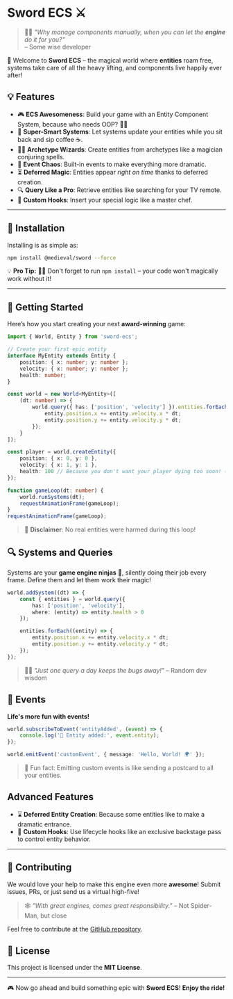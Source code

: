 # Sword ECS ⚔️

> 🧙‍♂️ _"Why manage components manually, when you can let the **engine** do it for you?"_  
> – Some wise developer

🏰 Welcome to **Sword ECS** – the magical world where **entities** roam free, systems take care of all the heavy lifting, and components live happily ever after!

## 💡 Features

- 🎮 **ECS Awesomeness**: Build your game with an Entity Component System, because who needs OOP? 🤷‍♂️
- 🤖 **Super-Smart Systems**: Let systems update your entities while you sit back and sip coffee ☕.
- 🧙‍♀️ **Archetype Wizards**: Create entities from archetypes like a magician conjuring spells.
- 📡 **Event Chaos**: Built-in events to make everything more dramatic.
- ⏳ **Deferred Magic**: Entities appear _right on time_ thanks to deferred creation.
- 🔍 **Query Like a Pro**: Retrieve entities like searching for your TV remote.
- 🍲 **Custom Hooks**: Insert your special logic like a master chef.

---

## 📓 Installation

Installing is as simple as:

```bash
npm install @medieval/sword --force
```

💡 **Pro Tip:** 🧙‍♂️ Don't forget to run `npm install` – your code won't magically work without it!

---

## 🚀 Getting Started

Here’s how you start creating your next **award-winning** game:

```typescript
import { World, Entity } from 'sword-ecs';

// Create your first epic entity
interface MyEntity extends Entity {
	position: { x: number; y: number };
	velocity: { x: number; y: number };
	health: number;
}

const world = new World<MyEntity>([
	(dt: number) => {
		world.query({ has: ['position', 'velocity'] }).entities.forEach((entity) => {
			entity.position.x += entity.velocity.x * dt;
			entity.position.y += entity.velocity.y * dt;
		});
	}
]);

const player = world.createEntity({
	position: { x: 0, y: 0 },
	velocity: { x: 1, y: 1 },
	health: 100 // Because you don't want your player dying too soon! 💀
});

function gameLoop(dt: number) {
	world.runSystems(dt);
	requestAnimationFrame(gameLoop);
}
requestAnimationFrame(gameLoop);
```

> 📜 **Disclaimer**: No real entities were harmed during this loop!

## 🔍 Systems and Queries

Systems are your **game engine ninjas** 🥷, silently doing their job every frame. Define them and let them work their magic!

```typescript
world.addSystem((dt) => {
	const { entities } = world.query({
		has: ['position', 'velocity'],
		where: (entity) => entity.health > 0
	});

	entities.forEach((entity) => {
		entity.position.x += entity.velocity.x * dt;
		entity.position.y += entity.velocity.y * dt;
	});
});
```

> 🧑‍💻 _"Just one query a day keeps the bugs away!"_ – Random dev wisdom

## 🧠 Events

**Life's more fun with events!**

```typescript
world.subscribeToEvent('entityAdded', (event) => {
	console.log('🚀 Entity added:', event.entity);
});

world.emitEvent('customEvent', { message: 'Hello, World! 🌍' });
```

> 💌 Fun fact: Emitting custom events is like sending a postcard to all your entities.

## Advanced Features

- ⌛ **Deferred Entity Creation**: Because some entities like to make a dramatic entrance.
- 🎫 **Custom Hooks**: Use lifecycle hooks like an exclusive backstage pass to control entity behavior.

---

## 🤝 Contributing

We would love your help to make this engine even more **awesome**! Submit issues, PRs, or just send us a virtual high-five!

> 🕸️ _"With great engines, comes great responsibility."_ – Not Spider-Man, but close

Feel free to contribute at the [GitHub repository](<(https://github.com/f-irac-odes/-medievaljs-sword)>).

## 📜 License

This project is licensed under the **MIT License**.

---

🎮 Now go ahead and build something epic with **Sword ECS**! **Enjoy the ride!**

